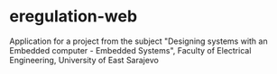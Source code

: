 # eregulation-web
Application for a project from the subject "Designing systems with an Embedded computer - Embedded Systems", Faculty of Electrical Engineering, University of East Sarajevo 
